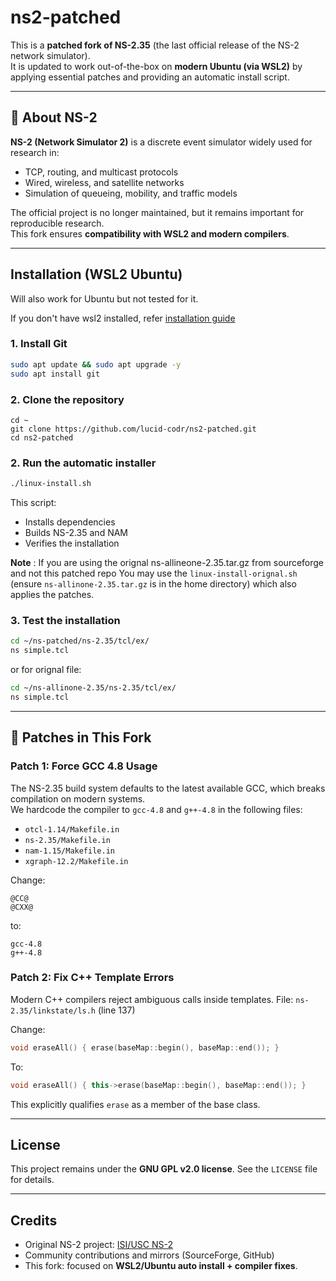# ns2-patched
This is a **patched fork of NS-2.35** (the last official release of the NS-2 network simulator).  
It is updated to work out-of-the-box on **modern Ubuntu (via WSL2)** by applying essential patches and providing an automatic install script.

---

## 📌 About NS-2
**NS-2 (Network Simulator 2)** is a discrete event simulator widely used for research in:
- TCP, routing, and multicast protocols
- Wired, wireless, and satellite networks
- Simulation of queueing, mobility, and traffic models

The official project is no longer maintained, but it remains important for reproducible research.  
This fork ensures **compatibility with WSL2 and modern compilers**.

---
## Installation (WSL2 Ubuntu)
Will also work for Ubuntu but not tested for it.

If you don't have wsl2 installed, refer [installation guide](https://www.freecodecamp.org/news/how-to-install-wsl2-windows-subsystem-for-linux-2-on-windows-10/)

### 1. Install Git

```bash
sudo apt update && sudo apt upgrade -y
sudo apt install git
```

### 2. Clone the repository

```
cd ~
git clone https://github.com/lucid-codr/ns2-patched.git
cd ns2-patched
```

### 2. Run the automatic installer

```bash
./linux-install.sh
```

This script:

* Installs dependencies
* Builds NS-2.35 and NAM
* Verifies the installation

**Note** : If you are using the orignal ns-allineone-2.35.tar.gz from sourceforge and not this patched repo
You may use the `linux-install-orignal.sh` (ensure `ns-allinone-2.35.tar.gz` is in the home directory) which also applies the patches.

### 3. Test the installation

```bash
cd ~/ns-patched/ns-2.35/tcl/ex/
ns simple.tcl
```
or for orignal file:
```bash
cd ~/ns-allinone-2.35/ns-2.35/tcl/ex/
ns simple.tcl
```

---


## 🔧 Patches in This Fork
### **Patch 1: Force GCC 4.8 Usage**
The NS-2.35 build system defaults to the latest available GCC, which breaks compilation on modern systems.  
We hardcode the compiler to `gcc-4.8` and `g++-4.8` in the following files:
- `otcl-1.14/Makefile.in`
- `ns-2.35/Makefile.in`
- `nam-1.15/Makefile.in`
- `xgraph-12.2/Makefile.in`

Change:
```make
@CC@
@CXX@
````

to:

```make
gcc-4.8
g++-4.8
```

### **Patch 2: Fix C++ Template Errors**

Modern C++ compilers reject ambiguous calls inside templates.
File: `ns-2.35/linkstate/ls.h` (line 137)

Change:

```cpp
void eraseAll() { erase(baseMap::begin(), baseMap::end()); }
```

To:

```cpp
void eraseAll() { this->erase(baseMap::begin(), baseMap::end()); }
```

This explicitly qualifies `erase` as a member of the base class.

---

## License

This project remains under the **GNU GPL v2.0 license**.
See the `LICENSE` file for details.

---

## Credits

* Original NS-2 project: [ISI/USC NS-2](http://www.isi.edu/nsnam/ns/)
* Community contributions and mirrors (SourceForge, GitHub)
* This fork: focused on **WSL2/Ubuntu auto install + compiler fixes**.

```